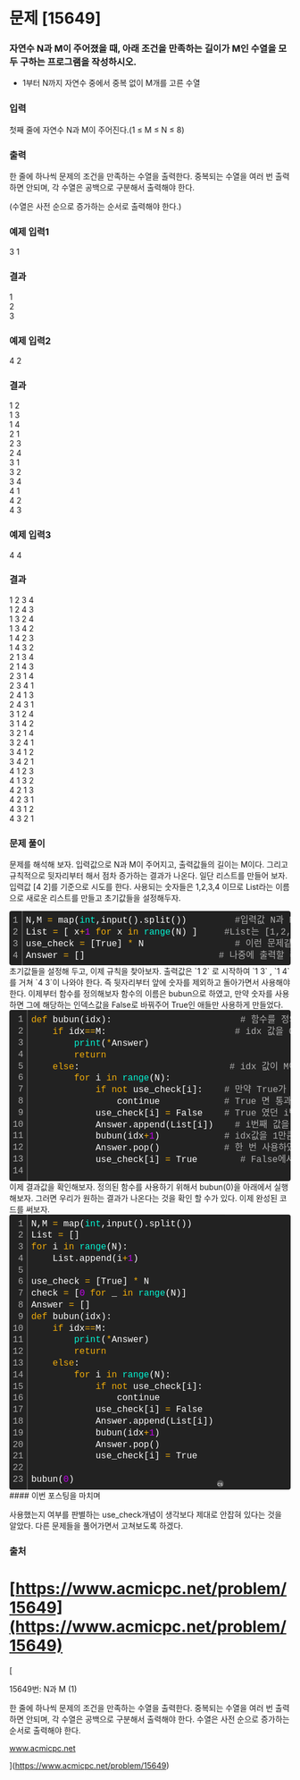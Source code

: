 # 문제 \[15649\]

### 자연수 N과 M이 주어졌을 때, 아래 조건을 만족하는 길이가 M인 수열을 모두 구하는 프로그램을 작성하시오.

-   1부터 N까지 자연수 중에서 중복 없이 M개를 고른 수열

### 입력

첫째 줄에 자연수 N과 M이 주어진다.(1 ≤ M ≤ N ≤ 8)

### 출력

한 줄에 하나씩 문제의 조건을 만족하는 수열을 출력한다. 중복되는 수열을 여러 번 출력하면 안되며, 각 수열은 공백으로 구분해서 출력해야 한다.

(수열은 사전 순으로 증가하는 순서로 출력해야 한다.)

### 예제 입력1

3 1

### 결과

1  
2  
3

### 예제 입력2

4 2

### 결과

1 2  
1 3  
1 4  
2 1  
2 3  
2 4  
3 1  
3 2  
3 4  
4 1  
4 2  
4 3

### 예제 입력3

4 4

### 결과

1 2 3 4  
1 2 4 3  
1 3 2 4  
1 3 4 2  
1 4 2 3  
1 4 3 2  
2 1 3 4  
2 1 4 3  
2 3 1 4  
2 3 4 1  
2 4 1 3  
2 4 3 1  
3 1 2 4  
3 1 4 2  
3 2 1 4  
3 2 4 1  
3 4 1 2  
3 4 2 1  
4 1 2 3  
4 1 3 2  
4 2 1 3  
4 2 3 1  
4 3 1 2  
4 3 2 1

### 문제 풀이

문제를 해석해 보자. 입력값으로 N과 M이 주어지고, 출력값들의 길이는 M이다. 그리고 규칙적으로 뒷자리부터 해서 점차 증가하는 결과가 나온다. 일단 리스트를 만들어 보자. 입력값 \[4 2\]를 기준으로 시도를 한다. 사용되는 숫자들은 1,2,3,4 이므로 List라는 이름으로 새로운 리스트를 만들고 초기값들을 설정해두자.

<table class="colorscripter-code-table" style="margin: 0; padding: 0; border: none; background-color: #222222; border-radius: 4px;" cellspacing="0" cellpadding="0"><tbody><tr><td style="padding: 6px; border-right: 2px solid #4f4f4f;"><div style="margin: 0; padding: 0; word-break: normal; text-align: right; color: #aaa; font-family: Consolas, 'Liberation Mono', Menlo, Courier, monospace !important; line-height: 130%;"><div style="line-height: 130%;">1</div><div style="line-height: 130%;">2</div><div style="line-height: 130%;">3</div><div style="line-height: 130%;">4</div></div></td><td style="padding: 6px 0; text-align: left;"><div style="margin: 0; padding: 0; color: #fefefe; font-family: Consolas, 'Liberation Mono', Menlo, Courier, monospace !important; line-height: 130%;"><div style="padding: 0 6px; white-space: pre; line-height: 130%;">N,M&nbsp;<span style="color: #fd0aac;"></span><span style="color: #f1ad0b;">=</span>&nbsp;map(<span style="color: #05f6d5;">int</span>,input().split())&nbsp;&nbsp;&nbsp;&nbsp;&nbsp;&nbsp;&nbsp;&nbsp;&nbsp;<span style="color: #b0b0b0;">#입력값&nbsp;N과&nbsp;M을&nbsp;받는다.</span></div><div style="padding: 0 6px; white-space: pre; line-height: 130%;">List&nbsp;<span style="color: #fd0aac;"></span><span style="color: #f1ad0b;">=</span>&nbsp;[&nbsp;x<span style="color: #fd0aac;"></span><span style="color: #f1ad0b;">+</span><span style="color: #c302ed;">1</span>&nbsp;<span style="color: #f1ad0b;">for</span>&nbsp;x&nbsp;<span style="color: #f1ad0b;">in</span>&nbsp;<span style="color: #05f6d5;">range</span>(N)&nbsp;]&nbsp;&nbsp;&nbsp;&nbsp;&nbsp;<span style="color: #b0b0b0;">#List는&nbsp;[1,2,3,4]가&nbsp;될&nbsp;것이다.</span></div><div style="padding: 0 6px; white-space: pre; line-height: 130%;">use_check&nbsp;<span style="color: #fd0aac;"></span><span style="color: #f1ad0b;">=</span>&nbsp;[True]&nbsp;<span style="color: #fd0aac;"></span><span style="color: #f1ad0b;">*</span>&nbsp;N&nbsp;&nbsp;&nbsp;&nbsp;&nbsp;&nbsp;&nbsp;&nbsp;&nbsp;&nbsp;&nbsp;&nbsp;&nbsp;&nbsp;&nbsp;&nbsp;&nbsp;<span style="color: #b0b0b0;">#&nbsp;이런&nbsp;문제같은&nbsp;경우&nbsp;사용&nbsp;여부를&nbsp;따지는게&nbsp;풀이에&nbsp;편하다.</span></div><div style="padding: 0 6px; white-space: pre; line-height: 130%;">Answer&nbsp;<span style="color: #fd0aac;"></span><span style="color: #f1ad0b;">=</span>&nbsp;[]&nbsp;&nbsp;&nbsp;&nbsp;&nbsp;&nbsp;&nbsp;&nbsp;&nbsp;&nbsp;&nbsp;&nbsp;&nbsp;&nbsp;&nbsp;&nbsp;&nbsp;&nbsp;&nbsp;&nbsp;&nbsp;&nbsp;&nbsp;&nbsp;&nbsp;<span style="color: #b0b0b0;">#&nbsp;나중에&nbsp;출력할&nbsp;리스트이다.</span></div></div></td><td style="vertical-align: bottom; padding: 0 2px 4px 0;"><a style="text-decoration: none; color: white;" href="http://colorscripter.com/info#e" target="_blank" rel="noopener"><span style="font-size: 9px; word-break: normal; background-color: #4f4f4f; color: white; border-radius: 10px; padding: 1px;">cs</span></a></td></tr></tbody></table>
초기값들을 설정해 두고, 이제 규칙을 찾아보자. 출력값은 `1 2` 로 시작하여 `1 3` , `1 4`를 거쳐 `4 3`이 나와야 한다. 즉 뒷자리부터 앞에 숫자를 제외하고 돌아가면서 사용해야 한다. 이제부터 함수를 정의해보자  
함수의 이름은 bubun으로 하였고, 만약 숫자를 사용하면 그에 해당하는 인덱스값을 False로 바꿔주어 True인 애들만 사용하게 만들었다.

<table class="colorscripter-code-table" style="margin: 0; padding: 0; border: none; background-color: #222222; border-radius: 4px;" cellspacing="0" cellpadding="0"><tbody><tr><td style="padding: 6px; border-right: 2px solid #4f4f4f;"><div style="margin: 0; padding: 0; word-break: normal; text-align: right; color: #aaa; font-family: Consolas, 'Liberation Mono', Menlo, Courier, monospace !important; line-height: 130%;"><div style="line-height: 130%;">1</div><div style="line-height: 130%;">2</div><div style="line-height: 130%;">3</div><div style="line-height: 130%;">4</div><div style="line-height: 130%;">5</div><div style="line-height: 130%;">6</div><div style="line-height: 130%;">7</div><div style="line-height: 130%;">8</div><div style="line-height: 130%;">9</div><div style="line-height: 130%;">10</div><div style="line-height: 130%;">11</div><div style="line-height: 130%;">12</div><div style="line-height: 130%;">13</div><div style="line-height: 130%;">14</div></div></td><td style="padding: 6px 0; text-align: left;"><div style="margin: 0; padding: 0; color: #fefefe; font-family: Consolas, 'Liberation Mono', Menlo, Courier, monospace !important; line-height: 130%;"><div style="padding: 0 6px; white-space: pre; line-height: 130%;"><span style="color: #f1ad0b;">def</span>&nbsp;bubun(idx):&nbsp;&nbsp;&nbsp;&nbsp;&nbsp;&nbsp;&nbsp;&nbsp;&nbsp;&nbsp;&nbsp;&nbsp;&nbsp;&nbsp;&nbsp;&nbsp;&nbsp;&nbsp;&nbsp;&nbsp;&nbsp;&nbsp;&nbsp;&nbsp;<span style="color: #b0b0b0;">#&nbsp;함수를&nbsp;정의</span></div><div style="padding: 0 6px; white-space: pre; line-height: 130%;">&nbsp;&nbsp;&nbsp;&nbsp;<span style="color: #f1ad0b;">if</span>&nbsp;idx<span style="color: #fd0aac;"></span><span style="color: #f1ad0b;">=</span><span style="color: #fd0aac;"></span><span style="color: #f1ad0b;">=</span>M:&nbsp;&nbsp;&nbsp;&nbsp;&nbsp;&nbsp;&nbsp;&nbsp;&nbsp;&nbsp;&nbsp;&nbsp;&nbsp;&nbsp;&nbsp;&nbsp;&nbsp;&nbsp;&nbsp;&nbsp;&nbsp;&nbsp;&nbsp;&nbsp;<span style="color: #b0b0b0;">#&nbsp;idx&nbsp;값을&nbsp;0부터&nbsp;시작해서&nbsp;1개씩&nbsp;올릴것이다.&nbsp;idx가&nbsp;0인&nbsp;경우&nbsp;Answer의&nbsp;값들을&nbsp;print한다.</span></div><div style="padding: 0 6px; white-space: pre; line-height: 130%;">&nbsp;&nbsp;&nbsp;&nbsp;&nbsp;&nbsp;&nbsp;&nbsp;<span style="color: #05f6d5;">print</span>(<span style="color: #fd0aac;"></span><span style="color: #f1ad0b;">*</span>Answer)</div><div style="padding: 0 6px; white-space: pre; line-height: 130%;">&nbsp;&nbsp;&nbsp;&nbsp;&nbsp;&nbsp;&nbsp;&nbsp;<span style="color: #f1ad0b;">return</span></div><div style="padding: 0 6px; white-space: pre; line-height: 130%;">&nbsp;&nbsp;&nbsp;&nbsp;<span style="color: #f1ad0b;">else</span>:&nbsp;&nbsp;&nbsp;&nbsp;&nbsp;&nbsp;&nbsp;&nbsp;&nbsp;&nbsp;&nbsp;&nbsp;&nbsp;&nbsp;&nbsp;&nbsp;&nbsp;&nbsp;&nbsp;&nbsp;&nbsp;&nbsp;&nbsp;&nbsp;&nbsp;&nbsp;&nbsp;&nbsp;<span style="color: #b0b0b0;">#&nbsp;idx&nbsp;값이&nbsp;M이&nbsp;아닌&nbsp;경우</span></div><div style="padding: 0 6px; white-space: pre; line-height: 130%;">&nbsp;&nbsp;&nbsp;&nbsp;&nbsp;&nbsp;&nbsp;&nbsp;<span style="color: #f1ad0b;">for</span>&nbsp;i&nbsp;<span style="color: #f1ad0b;">in</span>&nbsp;<span style="color: #05f6d5;">range</span>(N):&nbsp;&nbsp;&nbsp;&nbsp;</div><div style="padding: 0 6px; white-space: pre; line-height: 130%;">&nbsp;&nbsp;&nbsp;&nbsp;&nbsp;&nbsp;&nbsp;&nbsp;&nbsp;&nbsp;&nbsp;&nbsp;<span style="color: #f1ad0b;">if</span>&nbsp;<span style="color: #f1ad0b;">not</span>&nbsp;use_check[i]:&nbsp;&nbsp;&nbsp;&nbsp;<span style="color: #b0b0b0;">#&nbsp;만약&nbsp;True가&nbsp;아니면&nbsp;continue를&nbsp;통해&nbsp;for구문으로&nbsp;돌아간다.</span></div><div style="padding: 0 6px; white-space: pre; line-height: 130%;">&nbsp;&nbsp;&nbsp;&nbsp;&nbsp;&nbsp;&nbsp;&nbsp;&nbsp;&nbsp;&nbsp;&nbsp;&nbsp;&nbsp;&nbsp;&nbsp;continue&nbsp;&nbsp;&nbsp;&nbsp;&nbsp;&nbsp;&nbsp;&nbsp;&nbsp;&nbsp;&nbsp;&nbsp;<span style="color: #b0b0b0;">#&nbsp;True&nbsp;면&nbsp;통과</span></div><div style="padding: 0 6px; white-space: pre; line-height: 130%;">&nbsp;&nbsp;&nbsp;&nbsp;&nbsp;&nbsp;&nbsp;&nbsp;&nbsp;&nbsp;&nbsp;&nbsp;use_check[i]&nbsp;<span style="color: #fd0aac;"></span><span style="color: #f1ad0b;">=</span>&nbsp;False&nbsp;&nbsp;&nbsp;&nbsp;<span style="color: #b0b0b0;">#&nbsp;True&nbsp;였던&nbsp;i번째&nbsp;값을&nbsp;False로&nbsp;변경</span></div><div style="padding: 0 6px; white-space: pre; line-height: 130%;">&nbsp;&nbsp;&nbsp;&nbsp;&nbsp;&nbsp;&nbsp;&nbsp;&nbsp;&nbsp;&nbsp;&nbsp;Answer.append(List[i])&nbsp;&nbsp;&nbsp;&nbsp;<span style="color: #b0b0b0;">#&nbsp;i번째&nbsp;값을&nbsp;Answer에&nbsp;붙여준다.</span></div><div style="padding: 0 6px; white-space: pre; line-height: 130%;">&nbsp;&nbsp;&nbsp;&nbsp;&nbsp;&nbsp;&nbsp;&nbsp;&nbsp;&nbsp;&nbsp;&nbsp;bubun(idx<span style="color: #fd0aac;"></span><span style="color: #f1ad0b;">+</span><span style="color: #c302ed;">1</span>)&nbsp;&nbsp;&nbsp;&nbsp;&nbsp;&nbsp;&nbsp;&nbsp;&nbsp;&nbsp;&nbsp;&nbsp;<span style="color: #b0b0b0;">#&nbsp;idx값을&nbsp;1만큼&nbsp;증가시켜&nbsp;재실행.&nbsp;처음&nbsp;시도시&nbsp;use_check=[F,T,T,T]&nbsp;,&nbsp;Answer&nbsp;=&nbsp;[1]&nbsp;로&nbsp;다시&nbsp;실행된다.</span></div><div style="padding: 0 6px; white-space: pre; line-height: 130%;">&nbsp;&nbsp;&nbsp;&nbsp;&nbsp;&nbsp;&nbsp;&nbsp;&nbsp;&nbsp;&nbsp;&nbsp;Answer.pop()&nbsp;&nbsp;&nbsp;&nbsp;&nbsp;&nbsp;&nbsp;&nbsp;&nbsp;&nbsp;&nbsp;&nbsp;<span style="color: #b0b0b0;">#&nbsp;한&nbsp;번&nbsp;사용하였으면&nbsp;이제&nbsp;반납을&nbsp;해준다.</span></div><div style="padding: 0 6px; white-space: pre; line-height: 130%;">&nbsp;&nbsp;&nbsp;&nbsp;&nbsp;&nbsp;&nbsp;&nbsp;&nbsp;&nbsp;&nbsp;&nbsp;use_check[i]&nbsp;<span style="color: #fd0aac;"></span><span style="color: #f1ad0b;">=</span>&nbsp;True&nbsp;&nbsp;&nbsp;&nbsp;&nbsp;&nbsp;&nbsp;&nbsp;<span style="color: #b0b0b0;">#&nbsp;False에서&nbsp;다시&nbsp;True로&nbsp;반납해준다.</span></div><div style="padding: 0 6px; white-space: pre; line-height: 130%;">&nbsp;</div></div><div style="text-align: right; margin-top: -13px; margin-right: 5px; font-size: 9px; font-style: italic;"><a style="color: #4f4f4ftext-decoration:none;" href="http://colorscripter.com/info#e" target="_blank" rel="noopener">Colored by Color Scripter</a></div></td><td style="vertical-align: bottom; padding: 0 2px 4px 0;"><a style="text-decoration: none; color: white;" href="http://colorscripter.com/info#e" target="_blank" rel="noopener"><span style="font-size: 9px; word-break: normal; background-color: #4f4f4f; color: white; border-radius: 10px; padding: 1px;">cs</span></a></td></tr></tbody></table>
이제 결과값을 확인해보자. 정의된 함수를 사용하기 위해서 bubun(0)을 아래에서 실행해보자. 그러면 우리가 원하는 결과가 나온다는 것을 확인 할 수가 있다. 이제 완성된 코드를 써보자.

<table class="colorscripter-code-table" style="margin: 0; padding: 0; border: none; background-color: #222222; border-radius: 4px;" cellspacing="0" cellpadding="0"><tbody><tr><td style="padding: 6px; border-right: 2px solid #4f4f4f;"><div style="margin: 0; padding: 0; word-break: normal; text-align: right; color: #aaa; font-family: Consolas, 'Liberation Mono', Menlo, Courier, monospace !important; line-height: 130%;"><div style="line-height: 130%;">1</div><div style="line-height: 130%;">2</div><div style="line-height: 130%;">3</div><div style="line-height: 130%;">4</div><div style="line-height: 130%;">5</div><div style="line-height: 130%;">6</div><div style="line-height: 130%;">7</div><div style="line-height: 130%;">8</div><div style="line-height: 130%;">9</div><div style="line-height: 130%;">10</div><div style="line-height: 130%;">11</div><div style="line-height: 130%;">12</div><div style="line-height: 130%;">13</div><div style="line-height: 130%;">14</div><div style="line-height: 130%;">15</div><div style="line-height: 130%;">16</div><div style="line-height: 130%;">17</div><div style="line-height: 130%;">18</div><div style="line-height: 130%;">19</div><div style="line-height: 130%;">20</div><div style="line-height: 130%;">21</div><div style="line-height: 130%;">22</div><div style="line-height: 130%;">23</div></div></td><td style="padding: 6px 0; text-align: left;"><div style="margin: 0; padding: 0; color: #fefefe; font-family: Consolas, 'Liberation Mono', Menlo, Courier, monospace !important; line-height: 130%;"><div style="padding: 0 6px; white-space: pre; line-height: 130%;">N,M&nbsp;<span style="color: #fd0aac;"></span><span style="color: #f1ad0b;">=</span>&nbsp;map(<span style="color: #05f6d5;">int</span>,input().split())</div><div style="padding: 0 6px; white-space: pre; line-height: 130%;">List&nbsp;<span style="color: #fd0aac;"></span><span style="color: #f1ad0b;">=</span>&nbsp;[]</div><div style="padding: 0 6px; white-space: pre; line-height: 130%;"><span style="color: #f1ad0b;">for</span>&nbsp;i&nbsp;<span style="color: #f1ad0b;">in</span>&nbsp;<span style="color: #05f6d5;">range</span>(N):</div><div style="padding: 0 6px; white-space: pre; line-height: 130%;">&nbsp;&nbsp;&nbsp;&nbsp;List.append(i<span style="color: #fd0aac;"></span><span style="color: #f1ad0b;">+</span><span style="color: #c302ed;">1</span>)</div><div style="padding: 0 6px; white-space: pre; line-height: 130%;">&nbsp;</div><div style="padding: 0 6px; white-space: pre; line-height: 130%;">use_check&nbsp;<span style="color: #fd0aac;"></span><span style="color: #f1ad0b;">=</span>&nbsp;[True]&nbsp;<span style="color: #fd0aac;"></span><span style="color: #f1ad0b;">*</span>&nbsp;N</div><div style="padding: 0 6px; white-space: pre; line-height: 130%;">check&nbsp;<span style="color: #fd0aac;"></span><span style="color: #f1ad0b;">=</span>&nbsp;[<span style="color: #c302ed;">0</span>&nbsp;<span style="color: #f1ad0b;">for</span>&nbsp;_&nbsp;<span style="color: #f1ad0b;">in</span>&nbsp;<span style="color: #05f6d5;">range</span>(N)]</div><div style="padding: 0 6px; white-space: pre; line-height: 130%;">Answer&nbsp;<span style="color: #fd0aac;"></span><span style="color: #f1ad0b;">=</span>&nbsp;[]</div><div style="padding: 0 6px; white-space: pre; line-height: 130%;"><span style="color: #f1ad0b;">def</span>&nbsp;bubun(idx):</div><div style="padding: 0 6px; white-space: pre; line-height: 130%;">&nbsp;&nbsp;&nbsp;&nbsp;<span style="color: #f1ad0b;">if</span>&nbsp;idx<span style="color: #fd0aac;"></span><span style="color: #f1ad0b;">=</span><span style="color: #fd0aac;"></span><span style="color: #f1ad0b;">=</span>M:</div><div style="padding: 0 6px; white-space: pre; line-height: 130%;">&nbsp;&nbsp;&nbsp;&nbsp;&nbsp;&nbsp;&nbsp;&nbsp;<span style="color: #05f6d5;">print</span>(<span style="color: #fd0aac;"></span><span style="color: #f1ad0b;">*</span>Answer)</div><div style="padding: 0 6px; white-space: pre; line-height: 130%;">&nbsp;&nbsp;&nbsp;&nbsp;&nbsp;&nbsp;&nbsp;&nbsp;<span style="color: #f1ad0b;">return</span></div><div style="padding: 0 6px; white-space: pre; line-height: 130%;">&nbsp;&nbsp;&nbsp;&nbsp;<span style="color: #f1ad0b;">else</span>:</div><div style="padding: 0 6px; white-space: pre; line-height: 130%;">&nbsp;&nbsp;&nbsp;&nbsp;&nbsp;&nbsp;&nbsp;&nbsp;<span style="color: #f1ad0b;">for</span>&nbsp;i&nbsp;<span style="color: #f1ad0b;">in</span>&nbsp;<span style="color: #05f6d5;">range</span>(N):</div><div style="padding: 0 6px; white-space: pre; line-height: 130%;">&nbsp;&nbsp;&nbsp;&nbsp;&nbsp;&nbsp;&nbsp;&nbsp;&nbsp;&nbsp;&nbsp;&nbsp;<span style="color: #f1ad0b;">if</span>&nbsp;<span style="color: #f1ad0b;">not</span>&nbsp;use_check[i]:</div><div style="padding: 0 6px; white-space: pre; line-height: 130%;">&nbsp;&nbsp;&nbsp;&nbsp;&nbsp;&nbsp;&nbsp;&nbsp;&nbsp;&nbsp;&nbsp;&nbsp;&nbsp;&nbsp;&nbsp;&nbsp;continue</div><div style="padding: 0 6px; white-space: pre; line-height: 130%;">&nbsp;&nbsp;&nbsp;&nbsp;&nbsp;&nbsp;&nbsp;&nbsp;&nbsp;&nbsp;&nbsp;&nbsp;use_check[i]&nbsp;<span style="color: #fd0aac;"></span><span style="color: #f1ad0b;">=</span>&nbsp;False</div><div style="padding: 0 6px; white-space: pre; line-height: 130%;">&nbsp;&nbsp;&nbsp;&nbsp;&nbsp;&nbsp;&nbsp;&nbsp;&nbsp;&nbsp;&nbsp;&nbsp;Answer.append(List[i])</div><div style="padding: 0 6px; white-space: pre; line-height: 130%;">&nbsp;&nbsp;&nbsp;&nbsp;&nbsp;&nbsp;&nbsp;&nbsp;&nbsp;&nbsp;&nbsp;&nbsp;bubun(idx<span style="color: #fd0aac;"></span><span style="color: #f1ad0b;">+</span><span style="color: #c302ed;">1</span>)</div><div style="padding: 0 6px; white-space: pre; line-height: 130%;">&nbsp;&nbsp;&nbsp;&nbsp;&nbsp;&nbsp;&nbsp;&nbsp;&nbsp;&nbsp;&nbsp;&nbsp;Answer.pop()</div><div style="padding: 0 6px; white-space: pre; line-height: 130%;">&nbsp;&nbsp;&nbsp;&nbsp;&nbsp;&nbsp;&nbsp;&nbsp;&nbsp;&nbsp;&nbsp;&nbsp;use_check[i]&nbsp;<span style="color: #fd0aac;"></span><span style="color: #f1ad0b;">=</span>&nbsp;True</div><div style="padding: 0 6px; white-space: pre; line-height: 130%;">&nbsp;</div><div style="padding: 0 6px; white-space: pre; line-height: 130%;">bubun(<span style="color: #c302ed;">0</span>)</div></div></td><td style="vertical-align: bottom; padding: 0 2px 4px 0;"><a style="text-decoration: none; color: white;" href="http://colorscripter.com/info#e" target="_blank" rel="noopener"><span style="font-size: 9px; word-break: normal; background-color: #4f4f4f; color: white; border-radius: 10px; padding: 1px;">cs</span></a></td></tr></tbody></table>
#### 이번 포스팅을 마치며

사용했는지 여부를 판별하는 use\_check개념이 생각보다 제대로 안잡혀 있다는 것을 알았다. 다른 문제들을 풀어가면서 고쳐보도록 하겠다.

### 출처

# [https://www.acmicpc.net/problem/15649](https://www.acmicpc.net/problem/15649)

[

15649번: N과 M (1)

한 줄에 하나씩 문제의 조건을 만족하는 수열을 출력한다. 중복되는 수열을 여러 번 출력하면 안되며, 각 수열은 공백으로 구분해서 출력해야 한다. 수열은 사전 순으로 증가하는 순서로 출력해야 한다.

www.acmicpc.net



](https://www.acmicpc.net/problem/15649)